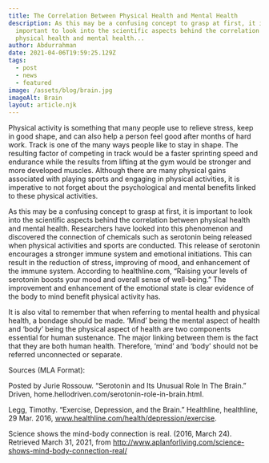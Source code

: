```yaml
---
title: The Correlation Between Physical Health and Mental Health
description: As this may be a confusing concept to grasp at first, it is
  important to look into the scientific aspects behind the correlation between
  physical health and mental health...
author: Abdurrahman
date: 2021-04-06T19:59:25.129Z
tags:
  - post
  - news
  - featured
image: /assets/blog/brain.jpg
imageAlt: Brain
layout: article.njk
---
```

Physical activity is something that many people use to relieve stress, keep in good shape, and can also help a person feel good after months of hard work. Track is one of the many ways people like to stay in shape. The resulting factor of competing in track would be a faster sprinting speed and endurance while the results from lifting at the gym would be stronger and more developed muscles. Although there are many physical gains associated with playing sports and engaging in physical activities, it is imperative to not forget about the psychological and mental benefits linked to these physical activities.


As this may be a confusing concept to grasp at first, it is important to look into the scientific aspects behind the correlation between physical health and mental health. Researchers have looked into this phenomenon and discovered the connection of chemicals such as serotonin being released when physical activities and sports are conducted. This release of serotonin encourages a stronger immune system and emotional initiations. This can result in the reduction of stress, improving of mood, and enhancement of the immune system. According to healthline.com, “Raising your levels of serotonin boosts your mood and overall sense of well-being.” The improvement and enhancement of the emotional state is clear evidence of the body to mind benefit physical activity has.


It is also vital to remember that when referring to mental health and physical health, a bondage should be made. ‘Mind’ being the mental aspect of health and ‘body’ being the physical aspect of health are two components essential for human sustenance. The major linking between them is the fact that they are both human health. Therefore, ‘mind’ and ‘body’ should not be referred unconnected or separate.


Sources (MLA Format):

Posted by Jurie Rossouw. “Serotonin and Its Unusual Role In The Brain.” Driven, home.hellodriven.com/serotonin-role-in-brain.html.

Legg, Timothy. “Exercise, Depression, and the Brain.” Healthline, healthline, 29 Mar. 2016, www.healthline.com/health/depression/exercise.

Science shows the mind-body connection is real. (2016, March 24). Retrieved March 31, 2021, from http://www.aplanforliving.com/science-shows-mind-body-connection-real/
